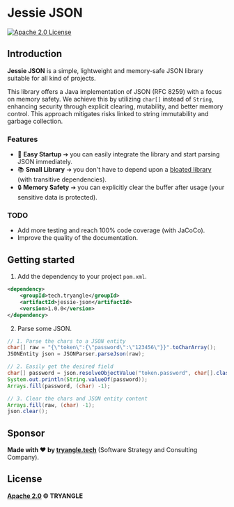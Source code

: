 # Jessie JSON

[![Apache 2.0 License](https://img.shields.io/badge/License-Apache%202.0-brightgreen.svg)](https://github.com/sergheevdev/event-bus/blob/main/LICENSE)

## Introduction

**Jessie JSON** is a simple, lightweight and memory-safe JSON library suitable for all kind of projects.

This library offers a Java implementation of JSON (RFC 8259) with a focus on memory safety. We achieve this by utilizing ```char[]``` instead of ```String```, enhancing security through explicit clearing, mutability, and better memory control. This approach mitigates risks linked to string immutability and garbage collection.

### Features

- 🚀 **Easy Startup** ➔ you can easily integrate the library and start parsing JSON immediately.
- 📚 **Small Library** ➔ you don't have to depend upon a <u>bloated library</u> (with transitive dependencies).
- 🔒 **Memory Safety** ➔ you can explicitly clear the buffer after usage (your sensitive data is protected).

### TODO

- Add more testing and reach 100% code coverage (with JaCoCo).
- Improve the quality of the documentation.

## Getting started

1. Add the dependency to your project ```pom.xml```.

```xml
<dependency>
    <groupId>tech.tryangle</groupId>
    <artifactId>jessie-json</artifactId>
    <version>1.0.0</version>
</dependency>
```

2. Parse some JSON.

```java
// 1. Parse the chars to a JSON entity
char[] raw = "{\"token\":{\"password\":\"123456\"}}".toCharArray();
JSONEntity json = JSONParser.parseJson(raw);

// 2. Easily get the desired field
char[] password = json.resolveObjectValue("token.password", char[].class);
System.out.println(String.valueOf(password));
Arrays.fill(password, (char) -1);

// 3. Clear the chars and JSON entity content
Arrays.fill(raw, (char) -1);
json.clear();
```

## Sponsor

**Made with ❤ by [tryangle.tech](https://tryangle.tech)** (Software Strategy and Consulting Company).

## License

**[Apache 2.0](LICENSE) &copy; TRYANGLE**
